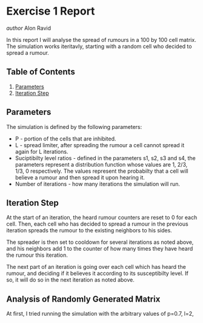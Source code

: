 # Exercise 1 Report
*author* Alon Ravid

In this report I will analyse the spread of rumours in a 100 by 100 cell matrix. The simulation works iteritavly, starting with a random cell who decided to spread a rumour.

## Table of Contents
1. [Parameters](#parm)
2. [Iteration Step](#it)
## Parameters <a name="parm"></a>
The simulation is defined by the following parameters:
* P - portion of the cells that are inhibited.
* L - spread limiter, after spreading the rumour a cell cannot spread it again for L iterations.
* Suciptibilty level ratios - defined in the parameters s1, s2, s3 and s4, the parameters represent a distribution function whose values are 1, 2/3, 1/3, 0 respectively. The values represent the probabilty that a cell will believe a rumour and then spread it upon hearing it.
* Number of iterations - how many iterations the simulation will run.

## Iteration Step <a name="it"></a>
At the start of an iteration, the heard rumour counters are reset to 0 for each cell. Then, each cell who has decided to spread a rumour in the previous iteration spreads the rumour to the existing neighbors to his sides.

The spreader is then set to cooldown for several iterations as noted above, and his neighbors add 1 to the counter of how many times they have heard the rumour this iteration.

The next part of an iteration is going over each cell which has heard the rumour, and deciding if it believes it according to its susceptibilty level. If so, it will do so in the next iteration as noted above.

## Analysis of Randomly Generated Matrix
At first, I tried running the simulation with the arbitrary values of p=0.7, l=2, 